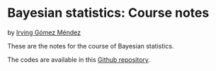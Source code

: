 # Bayesian statistics: Course notes

by [Irving Gómez Méndez](https://irvinggomez.com)

These are the notes for the course of Bayesian statistics.

The codes are available in this [Github repository](https://github.com/IrvingGomez/BayesianStatistics).

```{tableofcontents}
```
